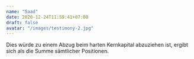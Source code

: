 ```yaml
---
name: "Saad"
date: 2020-12-24T11:59:41+07:00
draft: false
avatar: "/images/testimony-2.jpg"
---
```


Dies würde zu einem Abzug beim harten Kernkapital abzuziehen ist, ergibt sich als die Summe sämtlicher Positionen.